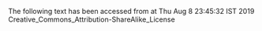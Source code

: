 The following text has been accessed from at Thu Aug 8 23:45:32 IST 2019
Creative_Commons_Attribution-ShareAlike_License

